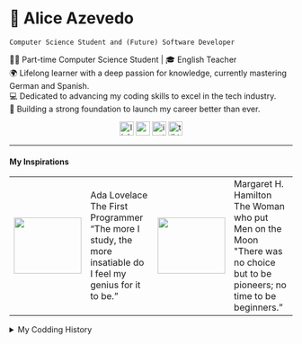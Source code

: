# 🌙 Alice Azevedo

`Computer Science Student and (Future) Software Developer`

👨‍💻 Part-time Computer Science Student | 🎓 English Teacher <br>
🌍 Lifelong learner with a deep passion for knowledge, currently mastering German and Spanish.<br>
💻 Dedicated to advancing my coding skills to excel in the tech industry.<br>
🚀 Building a strong foundation to launch my career better than ever.<br>

<p align="center">
  <a href="https://www.linkedin.com/in/alice-azevedo-arruda/">
    <img height="25" alt="linkedin profile" title="my linkedin" src="https://custom-icon-badges.demolab.com/badge/LINKEDIN-blue.svg?logo=person&logoColor=white"/></a>
  <a href="mailto:aliceazevedoarruda0807@gmail.com">
    <img height="25"  alt="email" title="my email" src="https://custom-icon-badges.demolab.com/badge/EMAIL-red.svg?logo=mail&logoColor=white"/></a>
  <a href="https://www.instagram.com/coding_alice/">
    <img  height="25" alt="instagram profile" title="my instagram" src="https://custom-icon-badges.demolab.com/badge/INSTAGRAM-DD2A7B.svg?logo=device-camera-video&logoColor=white"/></a>
  <a href="https://www.tiktok.com/@coding_alice?lang=pt-BR">
    <img  height="25" alt="tiktok profile" title="my tiktok" src="https://custom-icon-badges.demolab.com/badge/TIKTOK-grey.svg?logo=device-mobile&logoColor=white"/></a>
</p>  

---

#### My Inspirations

<div aligh="center">
  <table>
    <tr>
      <td>
        <img  height="100" width="120" src="https://www.onthisday.com/images/people/ada-lovelace.jpg?w=360">
      </td>
      <td>
        Ada Lovelace<br>
        The First Programmer <br>
        “The more I study, the more insatiable do I feel my genius for it to be.”
      </td>
      <td>
        <img  height="100" width="120" src="https://movimentomulheresnati.labbs.com.br/wp-content/uploads/2023/11/marg-hamilton.jpg">
      </td>
      <td>
        Margaret H. Hamilton<br>
        The Woman who put Men on the Moon <br>
        "There was no choice but to be pioneers; no time to be beginners.”
      </td>
    </tr>
  </table>
</div>

<details>
    <summary>My Codding History</summary>
    🚀 - Currently Looking for my First Programming Job<br>
    |<br>
    |<br>
  🪐 2025 - Discovered my passion for Low-Level Programming and Embeded Systems and started learning C<br>
    |<br>
    |<br>
  🛸 2024 - Started Majoring in Computer Science and learned a LOT<br>
    |<br>
    |<br>  
    🌏 2023 - At the end of highschool I started to learning HTML and CSS at freeCodeCamp
</details>
